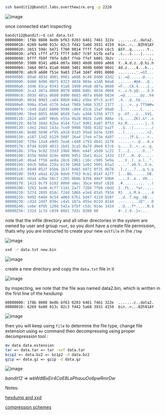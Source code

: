 ```bash
ssh bandit12@bandit.labs.overthewire.org -p 2220
```

![image](https://user-images.githubusercontent.com/72671239/218556400-91bda28b-8ed7-4bda-8be2-c663f3662852.png)

once connected start inspecting

```bash
bandit12@bandit:~$ cat data.txt 
00000000: 1f8b 0808 8e0b bf63 0203 6461 7461 322e  .......c..data2.
00000010: 6269 6e00 013c 02c3 fd42 5a68 3931 4159  bin..<...BZh91AY
00000020: 2653 598c b471 f700 0014 ffff fa59 c6c5  &SY..q.......Y..
00000030: af63 cfff af73 ffff bdb7 7c9f b1fb eafa  .c...s....|.....
00000040: bfff fb9f f9fe bdbf ffeb ffef b001 3b2c  ..............;,
00000050: 5900 0341 a064 007a 8003 40d0 6869 a068  Y..A.d.z..@.hi.h
00000060: 3464 007a 81a0 0680 3401 90d0 6800 00d1  4d.z....4...h...
00000070: a0c9 a680 f51e 9a83 27a4 3d4f 4991 0000  ........'.=OI...
00000080: 69a6 803d 4001 9001 a686 8c40 0d00 d3d2  i..=@......@....
00000090: 0d00 0d06 08f5 0323 4034 069e a340 0da8  .......#@4...@..
000000a0: 3d46 83ca 0343 41a0 3400 e9a0 d07a 8680  =F...CA.4....z..
000000b0: 3ca3 d47a 8068 0079 4006 8d0c 8034 d068  <..z.h.y@....4.h
000000c0: d03d 401a 0680 0d00 0683 407a 8680 6834  .=@.......@z..h4
000000d0: 0034 0003 ca64 00b9 6862 e5be 0fc5 ac97  .4...d..hb......
000000e0: 996a 03e6 d176 bda4 7989 5466 5357 2377  .j...v..y.TfSW#w
000000f0: c649 da83 6000 9590 c894 43c6 15af 09a0  .I..`.....C.....
00000100: 70ed 0855 6686 86d9 7adc a308 5356 477f  p..Uf...z...SVG.
00000110: 2824 ad8f 98eb e55a 4b28 0026 2a95 886e  ($.....ZK(.&*..n
00000120: 6b78 104d 82ba d1d4 f2a7 9d01 6a07 8f53  kx.M........j..S
00000130: c4e2 24a3 143a 7ce0 9008 f8db 81d2 ba2f  ..$..:|......../
00000140: 8e88 5b90 ef95 a918 01d3 95ed bd3e 3285  ..[..........>2.
00000150: a187 12d2 b129 508f 26a4 1fe4 e73e da97  .....)P.&....>..
00000160: f29a 13a4 e0d5 7ea0 cd40 1793 d641 d178  ......~..@...A.x
00000170: 6fd4 0289 d833 1bd1 3ca5 0a78 d0e8 67c6  o....3..<..x..g.
00000180: 37ba 9c82 32d3 19b6 90dc e44f a5d9 1c22  7...2......O..."
00000190: 435b 669d d19e 4899 9d51 1be1 8a2c 142d  C[f...H..Q...,.-
000001a0: d6a4 ff56 ae8a 28c6 2061 c16c c905 5e9a  ...V..(. a.l..^.
000001b0: ddcb 94be 229a 6130 1868 1e02 5601 65a3  ....".a0.h..V.e.
000001c0: 8849 052f b5b6 1b37 0485 b971 0f25 0670  .I./...7...q.%.p
000001d0: 5b93 e8a1 4226 0de8 f703 9cb1 014f 42ff  [...B&.......OB.
000001e0: dda4 a30a 58c7 c265 0b8b 8356 48ef b9b0  ....X..e...VH...
000001f0: 1423 0cf9 b192 80b0 a8ec 3bce 60af c828  .#........;.`..(
00000200: 32b3 1e46 4cff 11d1 2a77 7204 7fb8 c6dd  2..FL...*wr.....
00000210: 527d 2095 014c f24d 186b e2ed 03a5 f934  R} ..L.M.k.....4
00000220: 9492 648d 9c54 a06d 67b1 bd47 4219 b587  ..d..T.mg..GB...
00000230: cd2d 2dd7 039c c4a5 167a 455e 022d 8144  .--......zE^.-.D
00000240: cebe 4f05 120d 542a bfbf c5dc 914e 1424  ..O...T*.....N.$
00000250: 232d 1c7d c039 88d1 7d3c 0200 00         #-.}.9..}<...

```
note that the infile directory and all other directories in the system are owned by user and group `root`, so you dont have a create file permission, thats why you are instructed to create your new `outfile` in the `/tmp`

![image](https://user-images.githubusercontent.com/72671239/218555872-d0b997c9-e513-4ed8-a9f3-0335aade30b5.png)
```bash
xxd -r data.txt new.bin
```
![image](https://user-images.githubusercontent.com/72671239/218555977-b4d0d22f-a5e2-4cf8-9c93-e355f06a2fae.png)

create a new directory and copy the `data.txt` file in it

![image](https://user-images.githubusercontent.com/72671239/218557741-4cf12d7e-875d-444f-93f7-3746bb782e97.png)

by inspecting, we note that the file was named data2.bin, which is written in the first line of the hexdump

```text
00000000: 1f8b 0808 8e0b bf63 0203 6461 7461 322e  .......c..data2.
00000010: 6269 6e00 013c 02c3 fd42 5a68 3931 4159  bin..<...BZh91AY
```

![image](https://user-images.githubusercontent.com/72671239/218561624-20bb045d-b1f0-4d7d-b105-53a8b914765c.png)

then you will keep using `file` to determine the file type, change file extension using `mv` command then decompressing using proper decompression tool :

```bash
mv data data.extension
tar => data.tar => tar -xvf data.tar
bzip2 => data.bz2 => bzip2 -d data.bz2
gzip => data.gz => gzip -d data.gz
 ```
![image](https://user-images.githubusercontent.com/72671239/218562409-524e9dfc-4ed6-4aee-b9d0-7651fb9d9580.png)

_bandit12 => wbWdlBxEir4CaE8LaPhauuOo6pwRmrDw_

Notes:

[hexdump and xxd](https://github.com/olaayman999/overthewire/blob/main/bandit/notes/hexdump.md)

[compression schemes](https://github.com/olaayman999/overthewire/blob/main/bandit/notes/compression.md)
